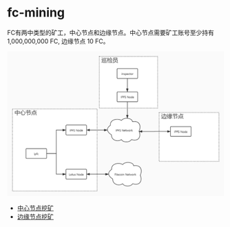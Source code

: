 # fc-mining
FC有两中类型的矿工，中心节点和边缘节点。中心节点需要矿工账号至少持有 1,000,000,000 FC, 边缘节点 10 FC。

![](https://github.com/filepp/ipfc/blob/master/docs/image/topology.jpg?raw=true)

- [中心节点挖矿](center_miner.md)
- [边缘节点挖矿](edge_miner.md)

